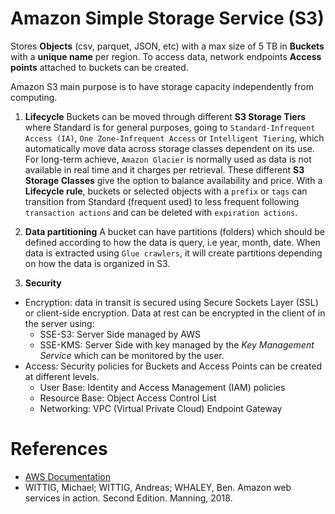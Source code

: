 # Amazon Simple Storage Service (S3)

Stores **Objects** (csv, parquet, JSON, etc) with a max size of 5 TB in **Buckets** with a **unique name** per region. To access data, network endpoints **Access points** attached to buckets can be created.  

Amazon S3 main purpose is to have storage capacity independently from computing.

1. **Lifecycle** 
Buckets can be moved through different **S3 Storage Tiers** where Standard is for general purposes, going to `Standard-Infrequent Access (IA)`, `One Zone-Infrequent Access` or `Intelligent Tiering`, which automatically move data across storage classes dependent on its use. For long-term achieve, `Amazon Glacier` is normally used as data is not available in real time and it charges per retrieval. 
These different **S3 Storage Classes** give the option to balance availability and price. With a **Lifecycle rule**, buckets or selected objects with a `prefix` or `tags` can transition from Standard (frequent used) to less frequent following `transaction actions` and can be deleted with `expiration actions`.

2. **Data partitioning**
A bucket can have partitions (folders) which should be defined according to how the data is query, i.e year, month, date. When data is extracted using `Glue crawlers`, it will create partitions depending on how the data is organized in S3.

3. **Security**

- Encryption: data in transit is secured using Secure Sockets Layer (SSL) or client-side encryption. Data at rest can be encrypted in the client of in the server using:
    - SSE-S3: Server Side managed by AWS
    - SSE-KMS: Server Side with key managed by the *Key Management Service* which can be monitored by the user. 
- Access: Security policies for Buckets and Access Points can be created at different levels.
    - User Base: Identity and Access Management (IAM) policies
    - Resource Base: Object Access Control List
    - Networking: VPC (Virtual Private Cloud) Endpoint Gateway


# References

- [AWS Documentation](https://docs.aws.amazon.com/index.html)
- WITTIG, Michael; WITTIG, Andreas; WHALEY, Ben. Amazon web services in action. Second Edition. Manning, 2018.